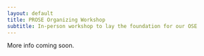 ```yaml
---
layout: default
title: PROSE Organizing Workshop
subtitle: In-person workshop to lay the foundation for our OSE
---
```


More info coming soon.
